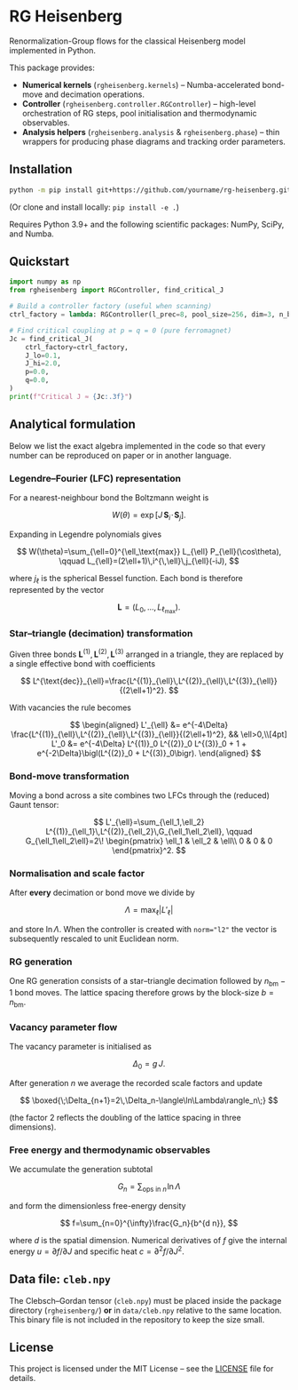 # RG Heisenberg

Renormalization-Group flows for the classical Heisenberg model implemented in Python.

This package provides:

-   **Numerical kernels** (`rgheisenberg.kernels`) – Numba-accelerated bond-move and decimation operations.
-   **Controller** (`rgheisenberg.controller.RGController`) – high-level orchestration of RG steps, pool initialisation and thermodynamic observables.
-   **Analysis helpers** (`rgheisenberg.analysis` & `rgheisenberg.phase`) – thin wrappers for producing phase diagrams and tracking order parameters.

## Installation

```bash
python -m pip install git+https://github.com/yourname/rg-heisenberg.git
```

(Or clone and install locally: `pip install -e .`)

Requires Python 3.9+ and the following scientific packages: NumPy, SciPy, and Numba.

## Quickstart

```python
import numpy as np
from rgheisenberg import RGController, find_critical_J

# Build a controller factory (useful when scanning)
ctrl_factory = lambda: RGController(l_prec=8, pool_size=256, dim=3, n_bm=2)

# Find critical coupling at p = q = 0 (pure ferromagnet)
Jc = find_critical_J(
    ctrl_factory=ctrl_factory,
    J_lo=0.1,
    J_hi=2.0,
    p=0.0,
    q=0.0,
)
print(f"Critical J ≈ {Jc:.3f}")
```

## Analytical formulation

Below we list the exact algebra implemented in the code so that every number
can be reproduced on paper or in another language.

### Legendre–Fourier (LFC) representation

For a nearest-neighbour bond the Boltzmann weight is

$$
W(\theta)=\exp\bigl[J\,\mathbf S_i\!\cdot\!\mathbf S_j\bigr].
$$

Expanding in Legendre polynomials gives

$$
W(\theta)=\sum_{\ell=0}^{\ell_\text{max}} L_{\ell} P_{\ell}(\cos\theta),
\qquad
L_{\ell}=(2\ell+1)\,i^{\,\ell}\,j_{\ell}(-iJ),
$$

where $j_{\ell}$ is the spherical Bessel function. Each bond is therefore
represented by the vector

$$
\mathbf L = (L_0,\dots,L_{\ell_\text{max}}).
$$

### Star–triangle (decimation) transformation

Given three bonds $\mathbf L^{(1)},\mathbf L^{(2)},\mathbf L^{(3)}$ arranged
in a triangle, they are replaced by a single effective bond with coefficients

$$
L^{\text{dec}}_{\ell}=\frac{L^{(1)}_{\ell}\,L^{(2)}_{\ell}\,L^{(3)}_{\ell}}{(2\ell+1)^2}.
$$

With vacancies the rule becomes

$$
\begin{aligned}
L'_{\ell} &= e^{-4\Delta}
            \frac{L^{(1)}_{\ell}\,L^{(2)}_{\ell}\,L^{(3)}_{\ell}}{(2\ell+1)^2},
            && \ell>0,\\[4pt]
L'_0 &= e^{-4\Delta} L^{(1)}_0 L^{(2)}_0 L^{(3)}_0
       + 1
       + e^{-2\Delta}\bigl(L^{(2)}_0 + L^{(3)}_0\bigr).
\end{aligned}
$$

### Bond-move transformation

Moving a bond across a site combines two LFCs through the (reduced) Gaunt
tensor:

$$
L'_{\ell}=\sum_{\ell_1,\ell_2} L^{(1)}_{\ell_1}\,L^{(2)}_{\ell_2}\,G_{\ell_1\ell_2\ell},
\qquad
G_{\ell_1\ell_2\ell}=2\!
\begin{pmatrix}
\ell_1 & \ell_2 & \ell\\
0       & 0      & 0
\end{pmatrix}^2.
$$

### Normalisation and scale factor

After **every** decimation or bond move we divide by

$$
\Lambda=\max_{\ell}|L'_{\ell}|
$$

and store $\ln\Lambda$. When the controller is created with
`norm="l2"` the vector is subsequently rescaled to unit Euclidean norm.

### RG generation

One RG generation consists of a star–triangle decimation followed by
$n_{\text{bm}}-1$ bond moves. The lattice spacing therefore grows by the
block-size $b=n_{\text{bm}}$.

### Vacancy parameter flow

The vacancy parameter is initialised as

$$
\Delta_0 = g\,J.
$$

After generation $n$ we average the recorded scale factors and update

$$
\boxed{\;\Delta_{n+1}=2\,\Delta_n-\langle\ln\Lambda\rangle_n\;}
$$

(the factor 2 reflects the doubling of the lattice spacing in three
dimensions).

### Free energy and thermodynamic observables

We accumulate the generation subtotal

$$
G_n = \sum_{\text{ops in }n}\!\ln\Lambda
$$

and form the dimensionless free-energy density

$$
f=\sum_{n=0}^{\infty}\frac{G_n}{b^{d n}},
$$

where $d$ is the spatial dimension. Numerical derivatives of $f$ give the
internal energy $u=\partial f/\partial J$ and specific heat
$c=\partial^2 f/\partial J^2$.

## Data file: `cleb.npy`

The Clebsch–Gordan tensor (`cleb.npy`) must be placed inside the package directory (`rgheisenberg/`) **or** in `data/cleb.npy` relative to the same location. This binary file is not included in the repository to keep the size small.

## License

This project is licensed under the MIT License – see the [LICENSE](LICENSE) file for details.
